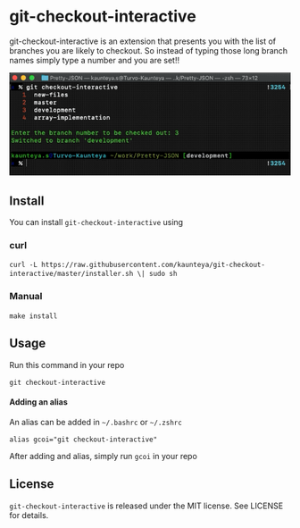 # git-checkout-interactive

git-checkout-interactive is an extension that presents you with the list of branches you are likely to checkout. So instead of typing those long branch names simply type a number and you are set!!

![Demo](/Others/demo.gif)

## Install
You can install `git-checkout-interactive` using 

### curl

```
curl -L https://raw.githubusercontent.com/kaunteya/git-checkout-interactive/master/installer.sh \| sudo sh
```

### Manual
```
make install
```

## Usage
Run this command in your repo
```
git checkout-interactive
```

#### Adding an alias
An alias can be added in `~/.bashrc` or `~/.zshrc`
```
alias gcoi="git checkout-interactive"
```
After adding and alias, simply run `gcoi` in your repo

## License
`git-checkout-interactive` is released under the MIT license. See LICENSE for details.
